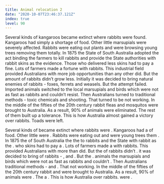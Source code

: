 ```yaml
---
title: Animal relocation 2
date: "2020-10-07T23:46:37.121Z"
index: true
level: 90
---
```

<Tabs>
<Box title="reading"  isJustify={true}>

Several kinds of <T translate="кенгуру">kangaroos</t> became extinct where rabbits were <T translate="обнаружены">found</t>. Kangaroos had <T translate="просто">simply</t> a <T translate="недостаток">shortage</t> of food. Other little <T translate="сумчатые">marsupials</t> were <T translate="серьезно">severely</t> <T translate="пострадали">affected</t>. Rabbits were eating out <T translate="растения">plants</t> and were <T translate="обгладывали">browsing</t> young trees <T translate="уничтожая">removing</t> them <T translate="полностью">totally</t>. In 1875 the <T translate="штат">State</t> of South Australia <T translate="принял">adopted</t> the <T translate="акт">act</t> <T translate="обязывающий">binding</t> the <T translate="фермеров">farmers</t> to <T translate="убивать">kill</t> rabbits and <T translate="предоставлять">provide</t> the State <T translate="властям">authorities</t> with rabbit <T translate="шкурки">skins</t> as the <T translate="доказательство">evidence</t>. <T translate="Те">Those</t> who <T translate="сдавал">delivered</t> <T translate="меньше">less</t> skins had to pay a <T translate="штраф">fine</t>. Lots of farmers made a <T translate="состояние">fortune</t> with rabbits. This <T translate="индустрия">industrial field</t> provided Australians with more <T translate="рабочих">job</t> <T translate="возможностей">opportunities</t> than <T translate="любая другая">any other</t> did. But the <T translate="количество">amount</t> of rabbits didn’t <T translate="становилось меньше">grow less</t>. <T translate="Первоначально">Initially</t> it was decided to bring <T translate="естественных">natural</t> <T translate="врагов">enemies</t> of rabbits - <T translate="лис">foxes</t>, <T translate="хорьков">ferrets</t> and <T translate="горностаев">weasels</t>. But the <T translate="попытка">attempt</t> <T translate="провалилась">failed</t>. <T translate="Привезенные">Imported</t> animals <T translate="переключились">switched to</t> the <T translate="местных">local</t> marsupials and birds which were not as fast as rabbits and couldn’t <T translate="сопротивляться">resist</t>. Then Australians <T translate="обратились к">turned to</t> traditional methods - <T translate="ядохимикатам">toxic chemicals</t> and <T translate="отстрелу">shooting</t>. That <T translate="оказалось">turned to be</t> not working. In the middle of the fifties of the 20th century rabbit <T translate="блох">fleas</t> and <T translate="комаров">mosquitos</t> were brought to Australia. As a result, 90% of animals were <T translate="уничтожено">eliminated</t>. <T translate="Остальные">The rest</t> of them <T translate="выработали">built up</t> a <T translate="иммунитет">tolerance</t>. This is how Australia <T translate="почти">almost</t> <T translate="одержала победу">gained a victory</t> over rabbits. <T translate="Жабы">Toads</t> were <T translate="остались">left</t>.

</Box>
<Box title="Exercise">
Several kinds of <CompleteText answer="kangaroos" placeholder="кенгуру"/> became extinct where rabbits were <CompleteText answer="found" placeholder="обнаружены"/> . Kangaroos had <CompleteText answer="simply" placeholder="просто"/> a<CompleteText answer="shortage" placeholder="недостаток"/> of food. Other little <CompleteText answer="marsupials" placeholder="сумчатые"/> were <CompleteText answer="severely" placeholder="серьезно"/> <CompleteText answer="affected" placeholder="пострадали"/> . Rabbits were eating out <CompleteText answer="plants" placeholder="растения"/> and were <CompleteText answer="browsing" placeholder="обгладывали"/> young trees <CompleteText answer="removing" placeholder="уничтожая"/> them <CompleteText answer="totally" placeholder="полностью"/> . In 1875 the <CompleteText answer="State" placeholder="штат"/> of South Australia <CompleteText answer="adopted" placeholder="принял"/> the <CompleteText answer="act" placeholder="акт"/> <CompleteText answer="binding" placeholder="обязывающий"/> the<CompleteText answer="farmers" placeholder="фермеров"/> to <CompleteText answer="kill" placeholder="убивать"/> rabbits and <CompleteText answer="provide" placeholder="предоставлять"/> the State <CompleteText answer="authorities" placeholder="властям"/> with rabbit <CompleteText answer="skins" placeholder="шкурки"/> as the <CompleteText answer="evidence" placeholder="доказательство"/> . <CompleteText answer="Those" placeholder="Те"/> who <CompleteText answer="delivered" placeholder="сдавал"/> <CompleteText answer="less" placeholder="меньше"/> skins had to pay a <CompleteText answer="fine" placeholder="штраф"/> . Lots of farmers made a <CompleteText answer="fortune" placeholder="состояние"/> with rabbits. This <CompleteText answer="industrial field" placeholder="индустрия"/> provided Australians with more <CompleteText answer="job" placeholder="рабочих "/> <CompleteText answer="opportunities" placeholder="возможностей"/> than <CompleteText answer="any other " placeholder="любая другая"/> did. But the <CompleteText answer="amount" placeholder="количество"/> of rabbits didn’t <CompleteText answer="grow less" placeholder="становилось меньше"/> . <CompleteText answer="Initially" placeholder="Первоначально"/> it was decided to bring <CompleteText answer="natural" placeholder="естественных"/> <CompleteText answer="enemies" placeholder="врагов"/> of rabbits - <CompleteText answer="foxes" placeholder="лис"/> , <CompleteText answer="ferrets" placeholder="хорьков"/> and <CompleteText answer="weasels" placeholder="горностаев"/> . But the <CompleteText answer="attempt" placeholder="попытка"/> <CompleteText answer="failed" placeholder="провалилась"/>. <CompleteText answer="Imported" placeholder="Привезенные"/> animals <CompleteText answer="switched to " placeholder="переключились на"/> the <CompleteText answer="local" placeholder="местных"/> marsupials and birds which were not as fast as rabbits and couldn’t <CompleteText answer="resist" placeholder="сопротивляться"/> . Then Australians <CompleteText answer="turned to" placeholder="обратились к"/> traditional methods - <CompleteText answer="toxic chemicals" placeholder="ядохимикатам"/> and <CompleteText answer="shooting" placeholder="отстрелу"/> . That <CompleteText answer="turned to be" placeholder="оказалось"/> not working. In the middle of the fifties of the 20th century rabbit <CompleteText answer="fleas" placeholder="блох"/> and <CompleteText answer="mosquitos" placeholder="комаров"/> were brought to Australia. As a result, 90% of animals were <CompleteText answer="eliminated" placeholder="уничтожено"/> . The <CompleteText answer=" rest" placeholder="остальные"/> <CompleteText answer="built up" placeholder="выработали"/> a <CompleteText answer="tolerance" placeholder="иммунитет"/> . This is how Australia <CompleteText answer="almost" placeholder="почти"/> <CompleteText answer="gained a victory" placeholder="одержала победу"/> over rabbits. <CompleteText answer="Toads" placeholder="Жабы"/> were <CompleteText answer="left" placeholder="остались"/>.</Box>

</Tabs>